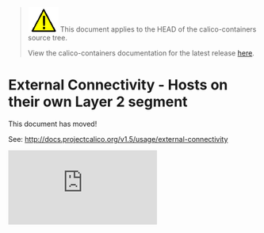 <!--- master only -->
> ![warning](images/warning.png) This document applies to the HEAD of the calico-containers source tree.
>
> View the calico-containers documentation for the latest release [here](https://github.com/projectcalico/calico-containers/blob/v0.22.0/README.md).
<!--- else
> You are viewing the calico-containers documentation for release **release**.
<!--- end of master only -->

# External Connectivity - Hosts on their own Layer 2 segment

This document has moved!

See: http://docs.projectcalico.org/v1.5/usage/external-connectivity

[![Analytics](https://calico-ga-beacon.appspot.com/UA-52125893-3/calico-containers/docs/ExternalConnectivity.md?pixel)](https://github.com/igrigorik/ga-beacon)
